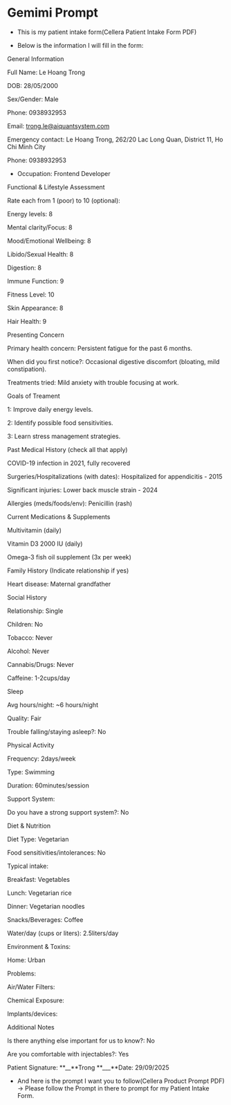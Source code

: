 # Gemimi Prompt

- This is my patient intake form(Cellera Patient Intake Form PDF)

- Below is the information I will fill in the form:

General Information

Full Name: Le Hoang Trong

DOB: 28/05/2000

Sex/Gender: Male

Phone: 0938932953

Email: trong.le@aiquantsystem.com

Emergency contact: Le Hoang Trong, 262/20 Lac Long Quan, District 11, Ho Chi Minh City

Phone: 0938932953

- Occupation: Frontend Developer

Functional & Lifestyle Assessment

Rate each from 1 (poor) to 10 (optional):

Energy levels: 8

Mental clarity/Focus: 8

Mood/Emotional Wellbeing: 8

Libido/Sexual Health: 8

Digestion: 8

Immune Function: 9

Fitness Level: 10

Skin Appearance: 8

Hair Health: 9

Presenting Concern

Primary health concern: Persistent fatigue for the past 6 months.

When did you first notice?: Occasional digestive discomfort (bloating, mild constipation).

Treatments tried: Mild anxiety with trouble focusing at work.

Goals of Treament

1: Improve daily energy levels.

2: Identify possible food sensitivities.

3: Learn stress management strategies.

Past Medical History (check all that apply)

COVID-19 infection in 2021, fully recovered

Surgeries/Hospitalizations (with dates): Hospitalized for appendicitis - 2015

Significant injuries: Lower back muscle strain - 2024

Allergies (meds/foods/env): Penicillin (rash)

Current Medications & Supplements

Multivitamin (daily)

Vitamin D3 2000 IU (daily)

Omega-3 fish oil supplement (3x per week)

Family History (Indicate relationship if yes)

Heart disease: Maternal grandfather

Social History

Relationship: Single

Children: No

Tobacco: Never

Alcohol: Never

Cannabis/Drugs: Never

Caffeine: 1-2cups/day

Sleep

Avg hours/night: ~6 hours/night

Quality: Fair

Trouble falling/staying asleep?: No

Physical Activity

Frequency: 2days/week

Type: Swimming

Duration: 60minutes/session

Support System:

Do you have a strong support system?: No

Diet & Nutrition

Diet Type: Vegetarian

Food sensitivities/intolerances: No

Typical intake:

Breakfast: Vegetables

Lunch: Vegetarian rice

Dinner: Vegetarian noodles

Snacks/Beverages: Coffee

Water/day (cups or liters): 2.5liters/day

Environment & Toxins:

Home: Urban

Problems:

Air/Water Filters:

Chemical Exposure:

Implants/devices:

Additional Notes

Is there anything else important for us to know?: No

Are you comfortable with injectables?: Yes

Patient Signature: **\_\_**Trong **\_\_\_**Date: 29/09/2025

- And here is the prompt I want you to follow(Cellera Product Prompt PDF) -> Please follow the Prompt in there to prompt for my Patient Intake Form.

